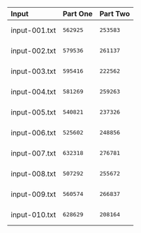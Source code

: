 | Input | Part One | Part Two |
|:---|:---|:---|
|input-001.txt|<pre>562925</pre>|<pre>253583</pre>|
|input-002.txt|<pre>579536</pre>|<pre>261137</pre>|
|input-003.txt|<pre>595416</pre>|<pre>222562</pre>|
|input-004.txt|<pre>581269</pre>|<pre>259263</pre>|
|input-005.txt|<pre>540821</pre>|<pre>237326</pre>|
|input-006.txt|<pre>525602</pre>|<pre>248856</pre>|
|input-007.txt|<pre>632318</pre>|<pre>276781</pre>|
|input-008.txt|<pre>507292</pre>|<pre>255672</pre>|
|input-009.txt|<pre>560574</pre>|<pre>266837</pre>|
|input-010.txt|<pre>628629</pre>|<pre>208164</pre>|
